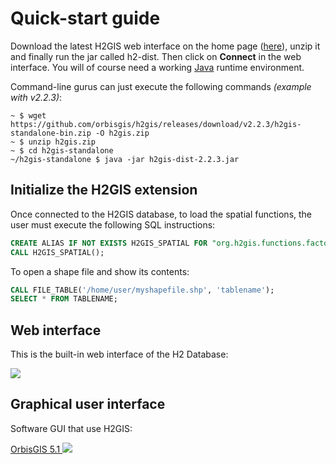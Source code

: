 # Quick-start guide

Download the latest H2GIS web interface on the home page ([here][]), unzip it and finally run the jar called h2-dist. Then click on **Connect** in the web interface. You will of course need a working [Java][] runtime environment.

Command-line gurus can just execute the following commands *(example with v2.2.3)*:

```console
~ $ wget https://github.com/orbisgis/h2gis/releases/download/v2.2.3/h2gis-standalone-bin.zip -O h2gis.zip
~ $ unzip h2gis.zip
~ $ cd h2gis-standalone
~/h2gis-standalone $ java -jar h2gis-dist-2.2.3.jar
```

## Initialize the H2GIS extension

Once connected to the H2GIS database, to load the spatial functions, the user must execute the following SQL instructions:

```sql
CREATE ALIAS IF NOT EXISTS H2GIS_SPATIAL FOR "org.h2gis.functions.factory.H2GISFunctions.load";
CALL H2GIS_SPATIAL();
```

To open a shape file and show its contents:

```sql
CALL FILE_TABLE('/home/user/myshapefile.shp', 'tablename');
SELECT * FROM TABLENAME;
```

## Web interface

This is the built-in web interface of the H2 Database:

<img class="displayed" src="../getting-started/screenshot_h2gui.png"/>

## Graphical user interface

Software GUI that use H2GIS:

<a href="http://www.orbisgis.org" target="_blank">OrbisGIS 5.1
<img class="displayed" src="../getting-started/screenshot_wms.png"/></a>


[here]: https://github.com/orbisgis/h2gis/releases
[Java]: http://java.com/en/download/index.jsp
